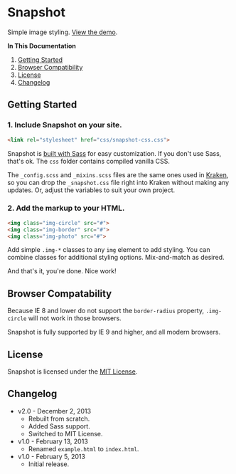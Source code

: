 # Snapshot
Simple image styling. [View the demo](http://cferdinandi.github.io/snapshot/).

**In This Documentation**

1. [Getting Started](#getting-started)
2. [Browser Compatibility](#browser-compatibility)
3. [License](#license)
4. [Changelog](#changelog)



## Getting Started

### 1. Include Snapshot on your site.

```html
<link rel="stylesheet" href="css/snapshot-css.css">
```

Snapshot is [built with Sass](http://sass-lang.com/) for easy customization. If you don't use Sass, that's ok. The `css` folder contains compiled vanilla CSS.

The `_config.scss` and `_mixins.scss` files are the same ones used in [Kraken](http://cferdinandi.github.io/kraken/), so you can drop the `_snapshot.css` file right into Kraken without making any updates. Or, adjust the variables to suit your own project.

### 2. Add the markup to your HTML.

```html
<img class="img-circle" src="#">
<img class="img-border" src="#">
<img class="img-photo" src="#">
```

Add simple `.img-*` classes to any `img` element to add styling. You can combine classes for additional styling options. Mix-and-match as desired.

And that's it, you're done. Nice work!



## Browser Compatability

Because IE 8 and lower do not support the `border-radius` property, `.img-circle` will not work in those browsers.

Snapshot is fully supported by IE 9 and higher, and all modern browsers.



## License
Snapshot is licensed under the [MIT License](http://gomakethings.com/mit/).



## Changelog
* v2.0 - December 2, 2013
	* Rebuilt from scratch.
	* Added Sass support.
	* Switched to MIT License.
* v1.0 - February 13, 2013
	* Renamed `example.html` to `index.html`.
* v1.0 - February 5, 2013
	* Initial release.